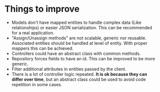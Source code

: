 # Things to improve
- Models don't have mapped entities to handle complex data (Like relationships) or easier JSON serialization. This can be recommended for a real application.
- "Assign/Unassign methods" are not scalable, generic nor reusable. Associated entities should be handled at level of entity. With proper mappers this can be achieved.
- Controllers could have an abstract class with common methods.
- Repository forces fields to have an id. This can be improved to be more generic.
- Filter additional attributes in entities passed by the client.
- There is a lot of controller logic repeated. **It is ok because they can differ over time**, but an abstract class could be used to avoid code repetition in some cases.